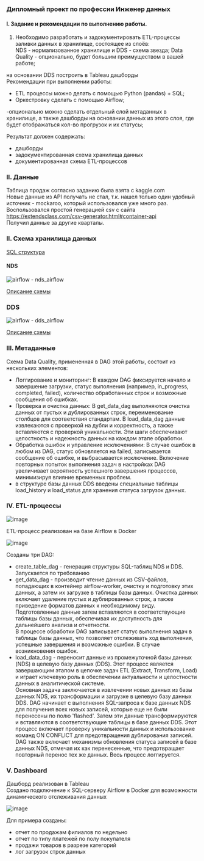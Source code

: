 ### Дипломный проект по профессии Инженер данных ###  

#### I. Задание и рекомендации по выполнению работы. ####  
1. Необходимо разработать и задокументировать ETL-процессы заливки данных в хранилище, состоящее из слоёв:  
NDS - нормализованное хранилище и DDS - схема звезда;
Data Quality - опционально, будет большим преимуществом в вашей работе;  

на основании DDS построить в Tableau дашборды  
Рекомендации при выполнении работы:  
- ETL процессы можно делать с помощью Python (pandas) + SQL;  
- Оркестровку сделать с помощью Airflow;  

-опционально можно сделать отдельный слой метаданных в хранилище, а также дашборды на основании данных из этого слоя, где будет отображаться кол-во прогрузок и их статусы;  

Результат должен содержать: 
- дашборды  
- задокументированная схема хранилища данных  
- документированная схема ETL-процессов  

### II. Данные ###  

Таблица продаж согласно заданию была взята с kaggle.com  
Новые данные из API получать не стал, т.к. нашел только один удобный источник - mockaroo, который использовался уже много раз.  
Воспользовался простой генерацией csv c сайта https://extendsclass.com/csv-generator.html#container-api  
Получил данные за другие кварталы.  
  
### II. Схема хранилища данных ###  

[SQL структура](https://github.com/iv-art074/data_engineer/tree/main/diplom/dags/sql)  

#### NDS ####  
![airflow - nds_airflow](https://github.com/user-attachments/assets/b76576a1-6ccb-43ea-9cec-495e9eadaaeb)  

[Описание схемы](https://github.com/iv-art074/data_engineer/edit/main/diplom/data/nds_structure.md)  

### DDS ###  
![airflow - dds_airflow](https://github.com/user-attachments/assets/8edc89a0-065d-4ff3-84b2-317d8f6d870d)  

[Описание схемы](https://github.com/iv-art074/data_engineer/blob/main/diplom/data/dds.md)  

### III. Метаданные ###  

Схема Data Quality, примененная в DAG этой работы, состоит из нескольких элементов:  
- Логгирование и мониторинг: В каждом DAG фиксируется начало и завершение загрузки, статус выполнения (например, in_progress, completed, failed), количество обработанных строк и возможные сообщения об ошибках.
- Проверка и очистка данных: В get_data_dag выполняются очистка данных от пустых и дублированных строк, переименование столбцов для соответствия стандартам. В load_data_dag данные извлекаются с проверкой на дубли и корректность, а также вставляются с проверкой уникальности. Эти шаги обеспечивают целостность и надежность данных на каждом этапе обработки.  
- Обработка ошибок и управление исключениями: В случае ошибок в любом из DAG, статус обновляется на failed, записывается сообщение об ошибке, и выбрасывается  исключение. Включение повторных попыток выполнения задач в настройках DAG увеличивает вероятность успешного завершения процессов, минимизируя влияние временных проблем.  
- в структуре базы данных DDS введены специальные таблицы load_history и load_status для хранения статуса загрузок данных.  

### IV. ETL-процессы ###  

![image](https://github.com/user-attachments/assets/33f798f0-674d-4c63-8a48-2a4f0ed5354a)  

ETL-процесс реализован на базе Airflow в Docker  

![image](https://github.com/user-attachments/assets/16f8e551-468a-4628-a86a-937b802ba803)  

Созданы три DAG:
- create_table_dag - генерация структуры SQL-таблиц NDS и DDS. Запускается по требованию  
- get_data_dag - производит чтение данных из CSV-файлов, попадающих в контейнер airflow-worker, очистку и подготовку этих данных, а затем их загрузке в таблицы базы данных. Очистка данных включает удаление пустых и дублированных строк, а также приведение форматов данных к необходимому виду. Подготовленные данные затем вставляются в соответствующие таблицы базы данных, обеспечивая их доступность для дальнейшего анализа и отчетности.  
В процессе обработки DAG записывает статус выполнения задач в таблицы базы данных, что позволяет отслеживать ход выполнения, успешные завершения и возможные ошибки. В случае возникновения ошибок.
- load_data_dag - переносит данные из промежуточной базы данных (NDS) в целевую базу данных (DDS). Этот процесс является завершающим этапом в цепочке задач ETL (Extract, Transform, Load) и играет ключевую роль в обеспечении актуальности и целостности данных в аналитической системе.  
Основная задача заключается в извлечении новых данных из базы данных NDS, их трансформации и загрузке в целевую базу данных DDS. DAG начинает с выполнения SQL-запроса к базе данных NDS для получения всех новых записей, которые еще не были перенесены по полю 'flashed'. Затем эти данные трансформируются и вставляются в соответствующие таблицы в базе данных DDS. Этот процесс включает проверку уникальности данных и использование команд ON CONFLICT для предотвращения дублирования записей.  
DAG также включает механизмы обновления статуса записей в базе данных NDS, отмечая их как перенесенные, что предотвращает повторный перенос тех же данных. Весь процесс логгируется.  

### V. Dashboard ###  

Дашборд реализован в Tableau  
Создано подключение к SQL-серверу Airflow в Docker для возможности динамического отслеживания данных  

![image](https://github.com/user-attachments/assets/5213de1e-84ad-4676-b01c-0106f00b5758)  

Для примера созданы:  
- отчет по продажам филиалов по недельно  
- отчет по типу платежей по полу покупателя  
- продажи товаров в разрезе категорий  
- лог загрузок строк данных  
